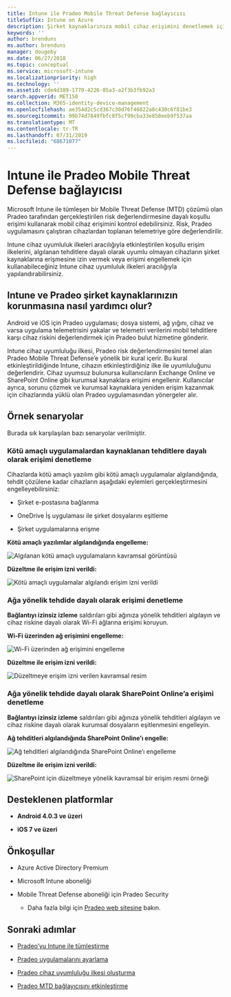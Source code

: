 ```yaml
---
title: Intune ile Pradeo Mobile Threat Defense bağlayıcısı
titleSuffix: Intune on Azure
description: Şirket kaynaklarınıza mobil cihaz erişimini denetlemek için Intune 'u Pradeo Mobile Threat Defense Bağlayıcısı ile tümleştirmeyi öğrenin.
keywords: ''
author: brenduns
ms.author: brenduns
manager: dougeby
ms.date: 06/27/2018
ms.topic: conceptual
ms.service: microsoft-intune
ms.localizationpriority: high
ms.technology: ''
ms.assetid: cde4d389-1770-4226-85a3-a2f3b3fb92a3
search.appverid: MET150
ms.collection: M365-identity-device-management
ms.openlocfilehash: ae354d2c5cd367c30d76f46022a8c430c6f81be3
ms.sourcegitcommit: 99b74d7849fbfc8f5cf99cba33e858eeb9f537aa
ms.translationtype: MT
ms.contentlocale: tr-TR
ms.lasthandoff: 07/31/2019
ms.locfileid: "68671077"
---
```

# <a name="pradeo-mobile-threat-defense-connector-with-intune"></a>Intune ile Pradeo Mobile Threat Defense bağlayıcısı

Microsoft Intune ile tümleşen bir Mobile Threat Defense (MTD) çözümü olan Pradeo tarafından gerçekleştirilen risk değerlendirmesine dayalı koşullu erişimi kullanarak mobil cihaz erişimini kontrol edebilirsiniz. Risk, Pradeo uygulamasını çalıştıran cihazlardan toplanan telemetriye göre değerlendirilir.

Intune cihaz uyumluluk ilkeleri aracılığıyla etkinleştirilen koşullu erişim ilkelerini, algılanan tehditlere dayalı olarak uyumlu olmayan cihazların şirket kaynaklarına erişmesine izin vermek veya erişimi engellemek için kullanabileceğiniz Intune cihaz uyumluluk ilkeleri aracılığıyla yapılandırabilirsiniz.

## <a name="how-do-intune-and-pradeo-help-protect-your-company-resources"></a>Intune ve Pradeo şirket kaynaklarınızın korunmasına nasıl yardımcı olur?

Android ve iOS için Pradeo uygulaması; dosya sistemi, ağ yığını, cihaz ve varsa uygulama telemetrisini yakalar ve telemetri verilerini mobil tehditlere karşı cihaz riskini değerlendirmek için Pradeo bulut hizmetine gönderir.

Intune cihaz uyumluluğu ilkesi, Pradeo risk değerlendirmesini temel alan Pradeo Mobile Threat Defense’e yönelik bir kural içerir. Bu kural etkinleştirildiğinde Intune, cihazın etkinleştirdiğiniz ilke ile uyumluluğunu değerlendirir. Cihaz uyumsuz bulunursa kullanıcıların Exchange Online ve SharePoint Online gibi kurumsal kaynaklara erişimi engellenir. Kullanıcılar ayrıca, sorunu çözmek ve kurumsal kaynaklara yeniden erişim kazanmak için cihazlarında yüklü olan Pradeo uygulamasından yönergeler alır.

## <a name="sample-scenarios"></a>Örnek senaryolar

Burada sık karşılaşılan bazı senaryolar verilmiştir.

### <a name="control-access-based-on-threats-from-malicious-apps"></a>Kötü amaçlı uygulamalardan kaynaklanan tehditlere dayalı olarak erişimi denetleme

Cihazlarda kötü amaçlı yazılım gibi kötü amaçlı uygulamalar algılandığında, tehdit çözülene kadar cihazların aşağıdaki eylemleri gerçekleştirmesini engelleyebilirsiniz:

- Şirket e-postasına bağlanma

- OneDrive İş uygulaması ile şirket dosyalarını eşitleme

- Şirket uygulamalarına erişme

**Kötü amaçlı yazılımlar algılandığında engelleme:**

![Algılanan kötü amaçlı uygulamaların kavramsal görüntüsü](./media/pradeo_maliciousapps_blocked.png)

**Düzeltme ile erişim izni verildi:**

![Kötü amaçlı uygulamalar algılandı erişim izni verildi](./media/pradeo_maliciousapps_unblocked.png)

### <a name="control-access-based-on-threat-to-network"></a>Ağa yönelik tehdide dayalı olarak erişimi denetleme

**Bağlantıyı izinsiz izleme** saldırıları gibi ağınıza yönelik tehditleri algılayın ve cihaz riskine dayalı olarak Wi-Fi ağlarına erişimi koruyun.

**Wi-Fi üzerinden ağ erişimini engelleme:**

![Wi-Fi üzerinden ağ erişimini engelleme](./media/pradeo_network_wifi_blocked.png)

**Düzeltme ile erişim izni verildi:**

![Düzeltmeye erişim izni verilen kavramsal resim](./media/pradeo_network_wifi_unblocked.png)

### <a name="control-access-to-sharepoint-online-based-on-threat-to-network"></a>Ağa yönelik tehdide dayalı olarak SharePoint Online’a erişimi denetleme

**Bağlantıyı izinsiz izleme** saldırıları gibi ağınıza yönelik tehditleri algılayın ve cihaz riskine dayalı olarak kurumsal dosyaların eşitlenmesini engelleyin.

**Ağ tehditleri algılandığında SharePoint Online’ı engelle:**

![Ağ tehditleri algılandığında SharePoint Online’ı engelleme](./media/pradeo_network_spo_blocked.png)

**Düzeltme ile erişim izni verildi:**

![SharePoint için düzeltmeye yönelik kavramsal bir erişim resmi örneği](./media/pradeo_network_spo_unblocked.png)

## <a name="supported-platforms"></a>Desteklenen platformlar

- **Android 4.0.3 ve üzeri**

- **iOS 7 ve üzeri**

## <a name="prerequisites"></a>Önkoşullar

- Azure Active Directory Premium

- Microsoft Intune aboneliği

- Mobile Threat Defense aboneliği için Pradeo Security

  - Daha fazla bilgi için [Pradeo web sitesine](https://www.pradeo.com/en-US/mobile-threat-protection) bakın.

## <a name="next-steps"></a>Sonraki adımlar

- [Pradeo’yu Intune ile tümleştirme](pradeo-mtd-connector-integration.md)

- [Pradeo uygulamalarını ayarlama](mtd-apps-ios-app-configuration-policy-add-assign.md)

- [Pradeo cihaz uyumluluğu ilkesi oluşturma](mtd-device-compliance-policy-create.md)

- [Pradeo MTD bağlayıcısını etkinleştirme](mtd-connector-enable.md)
